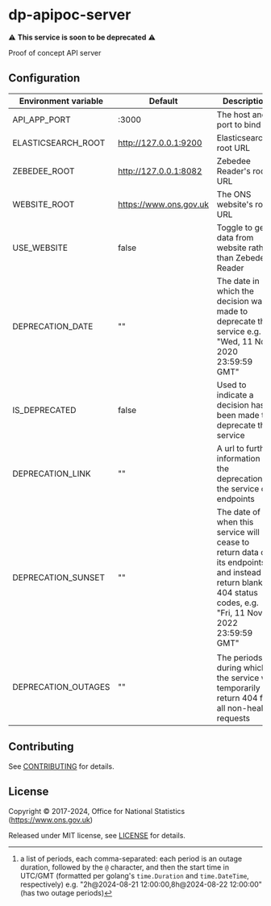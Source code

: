 # dp-apipoc-server

:warning: **This service is soon to be deprecated** :warning:

Proof of concept API server

## Configuration

| Environment variable | Default                | Description
| -------------------- | ---------------------- | -----------
| API_APP_PORT         | :3000                  | The host and port to bind to
| ELASTICSEARCH_ROOT   | http://127.0.0.1:9200  | Elasticsearch's root URL
| ZEBEDEE_ROOT         | http://127.0.0.1:8082  | Zebedee Reader's root URL
| WEBSITE_ROOT         | https://www.ons.gov.uk | The ONS website's root URL
| USE_WEBSITE          | false                  | Toggle to get data from website rather than Zebedee Reader
| DEPRECATION_DATE     | ""                     | The date in which the decision was made to deprecate the service e.g. "Wed, 11 Nov 2020 23:59:59 GMT"
| IS_DEPRECATED        | false                  | Used to indicate a decision has been made to deprecate this service
| DEPRECATION_LINK     | ""                     | A url to further information of the deprecation of the service or endpoints
| DEPRECATION_SUNSET   | ""                     | The date of when this service will cease to return data on its endpoints and instead return blanket 404 status codes, e.g. "Fri, 11 Nov 2022 23:59:59 GMT"
| DEPRECATION_OUTAGES  | ""                     | The periods[^outages] during which the service will temporarily return 404 for all non-health requests

[^outages]: a list of periods, each comma-separated:
  each period is an outage duration, followed by the `@` character, and then the start time in UTC/GMT
  (formatted per golang's `time.Duration` and `time.DateTime`, respectively)
  e.g. "2h@2024-08-21 12:00:00,8h@2024-08-22 12:00:00" (has two outage periods)

## Contributing

See [CONTRIBUTING](CONTRIBUTING.md) for details.

## License

Copyright © 2017-2024, Office for National Statistics (https://www.ons.gov.uk)

Released under MIT license, see [LICENSE](LICENSE.md) for details.
